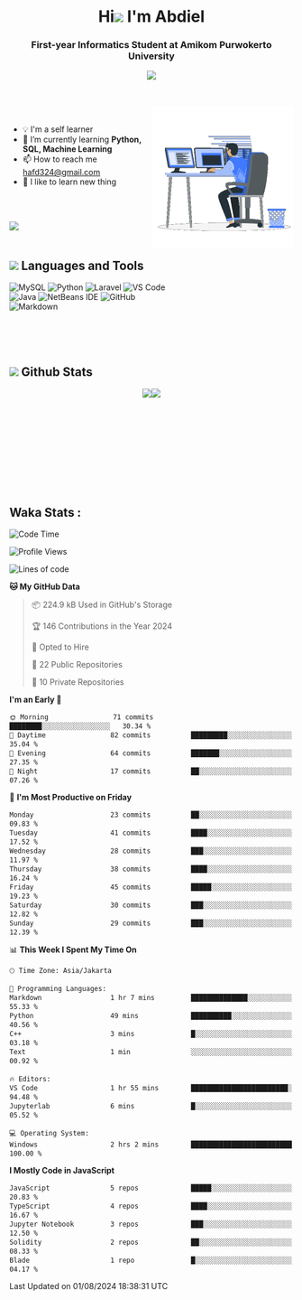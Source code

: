 
<h1 align="center"><b>Hi<img src="https://media.giphy.com/media/hvRJCLFzcasrR4ia7z/giphy.gif" width="35"> I'm Abdiel </b></h1>

<h3 align="center"> First-year Informatics Student at Amikom Purwokerto University </h3>

<div align='center'>
	
![](https://komarev.com/ghpvc/?username=dlzcods&style=for-the-badge)
	
</div>
<br>

<picture> <img align="right" src="https://github.com/0xAbdulKhalid/0xAbdulKhalid/raw/main/assets/mdImages/Right_Side.gif" width = 250px></picture>

<br>

- 💡 I'm a self learner
- 🌱 I’m currently learning **Python, SQL, Machine Learning**
- 📫 How to reach me [hafd324@gmail.com](mailto:hafd324d@gmail.com)
- 📃 I like to learn new thing

<br><br>

<img src="https://user-images.githubusercontent.com/73097560/115834477-dbab4500-a447-11eb-908a-139a6edaec5c.gif"><br><br>

## <img src="https://media2.giphy.com/media/QssGEmpkyEOhBCb7e1/giphy.gif?cid=ecf05e47a0n3gi1bfqntqmob8g9aid1oyj2wr3ds3mg700bl&rid=giphy.gif" width ="25"><b> Languages and Tools</b>

![MySQL](https://img.shields.io/badge/MySQL-FFFFFF?style=for-the-badge&logo=mysql&logoColor=blue)
![Python](https://img.shields.io/badge/Python%20-FFFFFF.svg?style=for-the-badge&logo=python&logoColor=blue)
![Laravel](https://img.shields.io/badge/laravel-FFFFFF.svg?style=for-the-badge&logo=laravel&logoColor=blue)
![VS Code](https://img.shields.io/badge/VS%20Code-FFFFFF.svg?style=for-the-badge&logo=visual-studio-code&logoColor=blue)
<br>
![Java](https://img.shields.io/badge/Java-FFFFFF?style=for-the-badge&logo=openjdk&logoColor=blue)
![NetBeans IDE](https://img.shields.io/badge/NetBeans%20IDE-FFFFFF.svg?style=for-the-badge&logo=apache-netbeans-ide&logoColor=blue)
![GitHub](https://img.shields.io/badge/github-FFFFFF.svg?style=for-the-badge&logo=github&logoColor=blue)
<br>
![Markdown](https://img.shields.io/badge/markdown-FFFFFF.svg?style=for-the-badge&logo=markdown&logoColor=blue)

<br>
<br>
<br>


## <img src="https://media.giphy.com/media/iY8CRBdQXODJSCERIr/giphy.gif" width="35"><b> Github Stats </b>

<div  style="display: flex; flex-wrap: wrap; justify-content: center;">
   <img height="160em" src="https://github-readme-stats.vercel.app/api?username=dlzcods&show_icons=true&theme=default" />
   <img height="160em" src="https://github-readme-stats.vercel.app/api/top-langs/?username=dlzcods&layout=compact" />
</div>



<br>

## Waka Stats :

<!--START_SECTION:waka-->
![Code Time](http://img.shields.io/badge/Code%20Time-172%20hrs%2058%20mins-blue)

![Profile Views](http://img.shields.io/badge/Profile%20Views-0-blue)

![Lines of code](https://img.shields.io/badge/From%20Hello%20World%20I%27ve%20Written-939.9%20thousand%20lines%20of%20code-blue)

**🐱 My GitHub Data** 

> 📦 224.9 kB Used in GitHub's Storage 
 > 
> 🏆 146 Contributions in the Year 2024
 > 
> 💼 Opted to Hire
 > 
> 📜 22 Public Repositories 
 > 
> 🔑 10 Private Repositories 
 > 
**I'm an Early 🐤** 

```text
🌞 Morning                71 commits          ████████░░░░░░░░░░░░░░░░░   30.34 % 
🌆 Daytime                82 commits          █████████░░░░░░░░░░░░░░░░   35.04 % 
🌃 Evening                64 commits          ███████░░░░░░░░░░░░░░░░░░   27.35 % 
🌙 Night                  17 commits          ██░░░░░░░░░░░░░░░░░░░░░░░   07.26 % 
```
📅 **I'm Most Productive on Friday** 

```text
Monday                   23 commits          ██░░░░░░░░░░░░░░░░░░░░░░░   09.83 % 
Tuesday                  41 commits          ████░░░░░░░░░░░░░░░░░░░░░   17.52 % 
Wednesday                28 commits          ███░░░░░░░░░░░░░░░░░░░░░░   11.97 % 
Thursday                 38 commits          ████░░░░░░░░░░░░░░░░░░░░░   16.24 % 
Friday                   45 commits          █████░░░░░░░░░░░░░░░░░░░░   19.23 % 
Saturday                 30 commits          ███░░░░░░░░░░░░░░░░░░░░░░   12.82 % 
Sunday                   29 commits          ███░░░░░░░░░░░░░░░░░░░░░░   12.39 % 
```


📊 **This Week I Spent My Time On** 

```text
🕑︎ Time Zone: Asia/Jakarta

💬 Programming Languages: 
Markdown                 1 hr 7 mins         ██████████████░░░░░░░░░░░   55.33 % 
Python                   49 mins             ██████████░░░░░░░░░░░░░░░   40.56 % 
C++                      3 mins              █░░░░░░░░░░░░░░░░░░░░░░░░   03.18 % 
Text                     1 min               ░░░░░░░░░░░░░░░░░░░░░░░░░   00.92 % 

🔥 Editors: 
VS Code                  1 hr 55 mins        ████████████████████████░   94.48 % 
Jupyterlab               6 mins              █░░░░░░░░░░░░░░░░░░░░░░░░   05.52 % 

💻 Operating System: 
Windows                  2 hrs 2 mins        █████████████████████████   100.00 % 
```

**I Mostly Code in JavaScript** 

```text
JavaScript               5 repos             █████░░░░░░░░░░░░░░░░░░░░   20.83 % 
TypeScript               4 repos             ████░░░░░░░░░░░░░░░░░░░░░   16.67 % 
Jupyter Notebook         3 repos             ███░░░░░░░░░░░░░░░░░░░░░░   12.50 % 
Solidity                 2 repos             ██░░░░░░░░░░░░░░░░░░░░░░░   08.33 % 
Blade                    1 repo              █░░░░░░░░░░░░░░░░░░░░░░░░   04.17 % 
```




 Last Updated on 01/08/2024 18:38:31 UTC
<!--END_SECTION:waka-->

<br>
<br>
